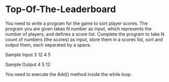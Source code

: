 # Top-Of-The-Leaderboard
You need to write a program for the game to sort player scores.
The program you are given takes N number as input, which represents the number of players, and defines a score list.
Complete the program to take N count of numbers (the scores) as input, store them in a scores list, sort and output them, each separated by a space.

Sample Input
3
12
4
5

Sample Output
4 5 12

You need to execute the Add() method inside the while loop.
